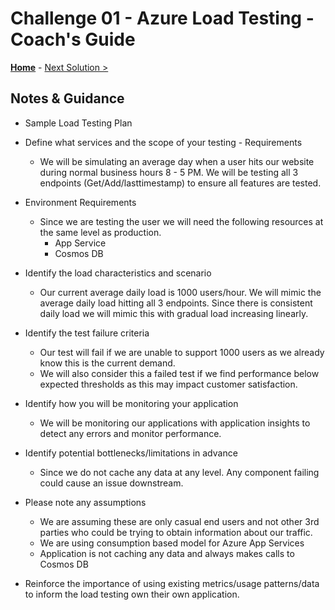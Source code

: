 # Challenge 01 - Azure Load Testing - Coach's Guide 

**[Home](./README.md)** - [Next Solution >](./Solution-02.md)

## Notes & Guidance
- Sample Load Testing Plan


- Define what services and the scope of your testing - Requirements
    - We will be simulating an average day when a user hits our website during normal business hours 8 - 5 PM.  We will be testing all 3 endpoints (Get/Add/lasttimestamp) to ensure all features are tested.  

- Environment Requirements
    - Since we are testing the user we will need the following resources at the same level as production.
        - App Service
        - Cosmos DB


- Identify the load characteristics and scenario
    - Our current average daily load is 1000 users/hour.  We will mimic the average daily load hitting all 3 endpoints.  Since there is consistent daily load we will mimic this with gradual load increasing linearly.  

- Identify the test failure criteria
    - Our test will fail if we are unable to support 1000 users as we already know this is the current demand.
    - We will also consider this a failed test if we find performance below expected thresholds as this may impact customer satisfaction.

- Identify how you will be monitoring your application
    - We will be monitoring our applications with application insights to detect any errors and monitor performance.
    
- Identify potential bottlenecks/limitations in advance
    - Since we do not cache any data at any level.  Any component failing could cause an issue downstream.
    
- Please note any assumptions
    - We are assuming these are only casual end users and not other 3rd parties who could be trying to obtain information about our traffic.
    - We are using consumption based model for Azure App Services
    - Application is not caching any data and always makes calls to Cosmos DB

- Reinforce the importance of using existing metrics/usage patterns/data to inform the load testing own their own application.
